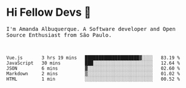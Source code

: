 # Hi Fellow Devs :wave:
   
<p>
  <samp>
    I'm Amanda Albuquerque. A Software developer and Open Source Enthusiast from São Paulo.
  </samp>

  
<!--   [![Twitter Follow](https://img.shields.io/twitter/follow/alalbux?style=social)](https://www.twitter.com/alalbux)
  [![Linkedin Badge](https://img.shields.io/badge/-alalbux-blue?style=flat-square&logo=Linkedin&logoColor=white&link=https://www.linkedin.com/in/alalbux/)](https://www.linkedin.com/in/alalbux/)
  [![Medium Badge](https://img.shields.io/badge/-alalbux-black?style=flat-square&logo=Medium&logoColor=white&link=https://medium.com/@alalbux)](https://medium.com/@alalbux) -->
</p>

  <br/>
  

<!--START_SECTION:waka-->
```text
Vue.js       3 hrs 19 mins   ████████████████████▓░░░░   83.19 % 
JavaScript   30 mins         ███░░░░░░░░░░░░░░░░░░░░░░   12.64 % 
JSON         6 mins          ▓░░░░░░░░░░░░░░░░░░░░░░░░   02.60 % 
Markdown     2 mins          ▒░░░░░░░░░░░░░░░░░░░░░░░░   01.02 % 
HTML         1 min           ░░░░░░░░░░░░░░░░░░░░░░░░░   00.52 % 
```
<!--END_SECTION:waka-->

